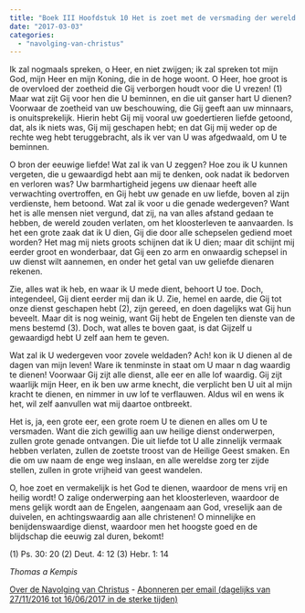 ```yaml
---
title: "Boek III Hoofdstuk 10 Het is zoet met de versmading der wereld God te dienen"
date: "2017-03-03"
categories: 
  - "navolging-van-christus"
---
```


Ik zal nogmaals spreken, o Heer, en niet zwijgen; ik zal spreken tot mijn God, mijn Heer en mijn Koning, die in de hoge woont. O Heer, hoe groot is de overvloed der zoetheid die Gij verborgen houdt voor die U vrezen! (1) Maar wat zijt Gij voor hen die U beminnen, en die uit ganser hart U dienen? Voorwaar de zoetheid van uw beschouwing, die Gij geeft aan uw minnaars, is onuitsprekelijk. Hierin hebt Gij mij vooral uw goedertieren liefde getoond, dat, als ik niets was, Gij mij geschapen hebt; en dat Gij mij weder op de rechte weg hebt teruggebracht, als ik ver van U was afgedwaald, om U te beminnen.

O bron der eeuwige liefde! Wat zal ik van U zeggen? Hoe zou ik U kunnen vergeten, die u gewaardigd hebt aan mij te denken, ook nadat ik bedorven en verloren was? Uw barmhartigheid jegens uw dienaar heeft alle verwachting overtroffen, en Gij hebt uw genade en uw liefde, boven al zijn verdienste, hem betoond. Wat zal ik voor u die genade wedergeven? Want het is alle mensen niet vergund, dat zij, na van alles afstand gedaan te hebben, de wereld zouden verlaten, om het kloosterleven te aanvaarden. Is het een grote zaak dat ik U dien, Gij die door alle schepselen gediend moet worden? Het mag mij niets groots schijnen dat ik U dien; maar dit schijnt mij eerder groot en wonderbaar, dat Gij een zo arm en onwaardig schepsel in uw dienst wilt aannemen, en onder het getal van uw geliefde dienaren rekenen.

Zie, alles wat ik heb, en waar ik U mede dient, behoort U toe. Doch, integendeel, Gij dient eerder mij dan ik U. Zie, hemel en aarde, die Gij tot onze dienst geschapen hebt (2), zijn gereed, en doen dagelijks wat Gij hun beveelt. Maar dit is nog weinig, want Gij hebt de Engelen ten dienste van de mens bestemd (3). Doch, wat alles te boven gaat, is dat Gijzelf u gewaardigd hebt U zelf aan hem te geven.

Wat zal ik U wedergeven voor zovele weldaden? Ach! kon ik U dienen al de dagen van mijn leven! Ware ik tenminste in staat om U maar n dag waardig te dienen! Voorwaar Gij zijt alle dienst, alle eer en alle lof waardig. Gij zijt waarlijk mijn Heer, en ik ben uw arme knecht, die verplicht ben U uit al mijn kracht te dienen, en nimmer in uw lof te verflauwen. Aldus wil en wens ik het, wil zelf aanvullen wat mij daartoe ontbreekt.

Het is, ja, een grote eer, een grote roem U te dienen en alles om U te versmaden. Want die zich gewillig aan uw heilige dienst onderwerpen, zullen grote genade ontvangen. Die uit liefde tot U alle zinnelijk vermaak hebben verlaten, zullen de zoetste troost van de Heilige Geest smaken. En die om uw naam de enge weg inslaan, en alle wereldse zorg ter zijde stellen, zullen in grote vrijheid van geest wandelen.

O, hoe zoet en vermakelijk is het God te dienen, waardoor de mens vrij en heilig wordt! O zalige onderwerping aan het kloosterleven, waardoor de mens gelijk wordt aan de Engelen, aangenaam aan God, vreselijk aan de duivelen, en achtingswaardig aan alle christenen! O minnelijke en benijdenswaardige dienst, waardoor men het hoogste goed en de blijdschap die eeuwig zal duren, bekomt!

(1) Ps. 30: 20 (2) Deut. 4: 12 (3) Hebr. 1: 14

_Thomas a Kempis_

[Over de Navolging van Christus](/blog/de-navolging-van-christus-in-de-sterke-tijden/) - [Abonneren per email (dagelijks van 27/11/2016 tot 16/06/2017 in de sterke tijden)](http://eepurl.com/cg9VGT)
